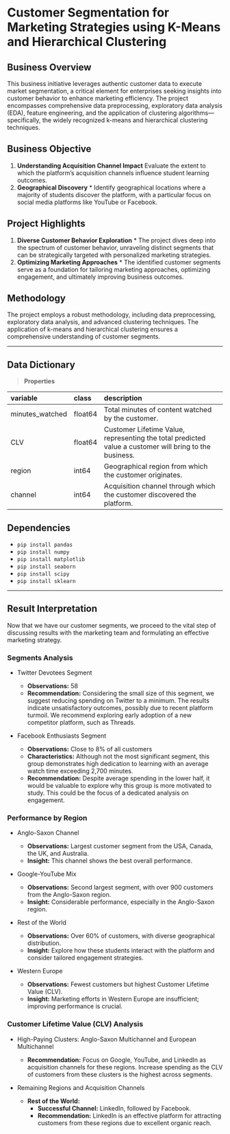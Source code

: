 # Customer Segmentation for Marketing Strategies using K-Means and Hierarchical Clustering

## Business Overview
This business initiative leverages authentic customer data to execute market segmentation, a critical element for enterprises seeking insights into customer behavior to enhance marketing efficiency. The project encompasses comprehensive data preprocessing, exploratory data analysis (EDA), feature engineering, and the application of clustering algorithms—specifically, the widely recognized k-means and hierarchical clustering techniques.

## Business Objective
1.   **Understanding Acquisition Channel Impact**
   Evaluate the extent to which the platform’s acquisition channels influence student learning outcomes.
3.   **Geographical Discovery**
    *   Identify geographical locations where a majority of students discover the platform, with a particular focus on social media platforms like YouTube or Facebook.

## Project Highlights
1.   **Diverse Customer Behavior Exploration**
    *   The project dives deep into the spectrum of customer behavior, unraveling distinct segments that can be strategically targeted with personalized marketing strategies.
2.   **Optimizing Marketing Approaches**
    *   The identified customer segments serve as a foundation for tailoring marketing approaches, optimizing engagement, and ultimately improving business outcomes.

## Methodology
The project employs a robust methodology, including data preprocessing, exploratory data analysis, and advanced clustering techniques. The application of k-means and hierarchical clustering ensures a comprehensive understanding of customer segments.

---

## Data Dictionary
> **Properties**

|variable                       |class     |description |
|:------------------------------|:---------|:-----------|
| minutes_watched | float64     | Total minutes of content watched by the customer. |
| CLV             | float64   | Customer Lifetime Value, representing the total predicted value a customer will bring to the business. |
| region          | int64    | Geographical region from which the customer originates. |
| channel         | int64    | Acquisition channel through which the customer discovered the platform. |

## Dependencies
*   `pip install pandas`
*   `pip install numpy`
*   `pip install matplotlib`
*   `pip install seaborn`
*   `pip install scipy`
*   `pip install sklearn`

---

## Result Interpretation
Now that we have our customer segments, we proceed to the vital step of discussing results with the marketing team and formulating an effective marketing strategy.

### Segments Analysis
*   Twitter Devotees Segment
    *   **Observations:** 58
    *   **Recommendation:** Considering the small size of this segment, we suggest reducing spending on Twitter to a minimum. The results indicate unsatisfactory outcomes, possibly due to recent platform turmoil. We recommend exploring early adoption of a new competitor platform, such as Threads.

*   Facebook Enthusiasts Segment
    *   **Observations:** Close to 8% of all customers
    *   **Characteristics:** Although not the most significant segment, this group demonstrates high dedication to learning with an average watch time exceeding 2,700 minutes.
    *   **Recommendation:** Despite average spending in the lower half, it would be valuable to explore why this group is more motivated to study. This could be the focus of a dedicated analysis on engagement.

### Performance by Region
*   Anglo-Saxon Channel
    *   **Observations:** Largest customer segment from the USA, Canada, the UK, and Australia.
    *   **Insight:** This channel shows the best overall performance.

*   Google-YouTube Mix
    *   **Observations:** Second largest segment, with over 900 customers from the Anglo-Saxon region.
    *   **Insight:** Considerable performance, especially in the Anglo-Saxon region.

*   Rest of the World
    *   **Observations:** Over 60% of customers, with diverse geographical distribution.
    *   **Insight:** Explore how these students interact with the platform and consider tailored engagement strategies.

*   Western Europe
    *   **Observations:** Fewest customers but highest Customer Lifetime Value (CLV).
    *   **Insight:** Marketing efforts in Western Europe are insufficient; improving performance is crucial.

### Customer Lifetime Value (CLV) Analysis
*   High-Paying Clusters: Anglo-Saxon Multichannel and European Multichannel
    *   **Recommendation:** Focus on Google, YouTube, and LinkedIn as acquisition channels for these regions. Increase spending as the CLV of customers from these clusters is the highest across segments.

*   Remaining Regions and Acquisition Channels
    *   **Rest of the World:**
        *   **Successful Channel:** LinkedIn, followed by Facebook.
        *   **Recommendation:** LinkedIn is an effective platform for attracting customers from these regions due to excellent organic reach.
